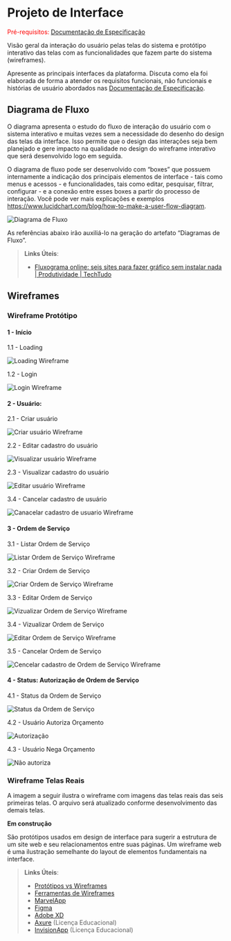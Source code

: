 
# Projeto de Interface

<span style="color:red">Pré-requisitos: <a href="2-Especificação do Projeto.md"> Documentação de Especificação</a></span>

Visão geral da interação do usuário pelas telas do sistema e protótipo interativo das telas com as funcionalidades que fazem parte do sistema (wireframes).

 Apresente as principais interfaces da plataforma. Discuta como ela foi elaborada de forma a atender os requisitos funcionais, não funcionais e histórias de usuário abordados nas <a href="2-Especificação do Projeto.md"> Documentação de Especificação</a>.

## Diagrama de Fluxo

O diagrama apresenta o estudo do fluxo de interação do usuário com o sistema interativo e  muitas vezes sem a necessidade do desenho do design das telas da interface. Isso permite que o design das interações seja bem planejado e gere impacto na qualidade no design do wireframe interativo que será desenvolvido logo em seguida.

O diagrama de fluxo pode ser desenvolvido com “boxes” que possuem internamente a indicação dos principais elementos de interface - tais como menus e acessos - e funcionalidades, tais como editar, pesquisar, filtrar, configurar - e a conexão entre esses boxes a partir do processo de interação. Você pode ver mais explicações e exemplos https://www.lucidchart.com/blog/how-to-make-a-user-flow-diagram.

<!-- ![Exemplo de Diagrama de Fluxo](img/diagramafluxo2.jpg) -->
![Diagrama de Fluxo](img/fluxo_do_usuario.png)

As referências abaixo irão auxiliá-lo na geração do artefato “Diagramas de Fluxo”.

> **Links Úteis**:
> - [Fluxograma online: seis sites para fazer gráfico sem instalar nada | Produtividade | TechTudo](https://www.techtudo.com.br/listas/2019/03/fluxograma-online-seis-sites-para-fazer-grafico-sem-instalar-nada.ghtml)

## Wireframes
### Wireframe Protótipo
<!-- ![Exemplo de Wireframe](img/wireframe-example.png) -->

#### 1 - Início
1.1 - Loading

![Loading Wireframe](img/iFix-Wireframe/wp01loading.png)

1.2 - Login

![Login Wireframe](img/iFix-Wireframe/wp02login.png)

#### 2 - Usuário:

2.1 - Criar usuário

![Criar usuário Wireframe](img/iFix-Wireframe/wp03criarusuario.png)

2.2 - Editar cadastro do usuário

![Visualizar usuário Wireframe](img/iFix-Wireframe/wp04editarusuario.png)

2.3 - Visualizar cadastro do usuário

![Editar usuário Wireframe](img/iFix-Wireframe/wp05visualizarusuario.png)

3.4 - Cancelar cadastro de usuário

![Canacelar cadastro de usuario Wireframe](img/iFix-Wireframe/wp10cancelarcadastrodeusuario.png)


#### 3 - Ordem de Serviço

3.1 - Listar Ordem de Serviço

![Listar Ordem de Serviço Wireframe](img/iFix-Wireframe/wp06listaros.png)

3.2 - Criar Ordem de Serviço

![Criar Ordem de Serviço Wireframe](img/iFix-Wireframe/wp07criaros.png)

3.3 - Editar Ordem de Serviço

![Vizualizar Ordem de Serviço Wireframe](img/iFix-Wireframe/wp08editaros.png)

3.4 - Vizualizar Ordem de Serviço

![Editar Ordem de Serviço Wireframe](img/iFix-Wireframe/wp09visualizaros.png)

3.5 - Cancelar Ordem de Serviço

![Cencelar cadastro de Ordem de Serviço Wireframe](img/iFix-Wireframe/wp11cancelandoos.png)

#### 4 - Status: Autorização de Ordem de Serviço

4.1 - Status da Ordem de Serviço

![Status da Ordem de Serviço](img/iFix-Wireframe/wp12statusdoreparo.png)

4.2 - Usuário Autoriza Orçamento

![Autorização](img/iFix-Wireframe/wp13autorizaros.png)

4.3 - Usuário Nega Orçamento

![Não autoriza](img/iFix-Wireframe/wp14negarautorizacaoos.png)

### Wireframe Telas Reais

A imagem a seguir ilustra o wireframe com imagens das telas reais das seis primeiras telas. O arquivo será atualizado conforme desenvolvimento das demais telas.

**Em construção**

São protótipos usados em design de interface para sugerir a estrutura de um site web e seu relacionamentos entre suas páginas. Um wireframe web é uma ilustração semelhante do layout de elementos fundamentais na interface.
 
> **Links Úteis**:
> - [Protótipos vs Wireframes](https://www.nngroup.com/videos/prototypes-vs-wireframes-ux-projects/)
> - [Ferramentas de Wireframes](https://rockcontent.com/blog/wireframes/)
> - [MarvelApp](https://marvelapp.com/developers/documentation/tutorials/)
> - [Figma](https://www.figma.com/)
> - [Adobe XD](https://www.adobe.com/br/products/xd.html#scroll)
> - [Axure](https://www.axure.com/edu) (Licença Educacional)
> - [InvisionApp](https://www.invisionapp.com/) (Licença Educacional)
